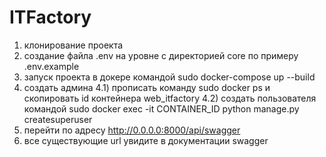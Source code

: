 # ITFactory

1) клонирование проекта
2) создание файла .env на уровне с директорией core по примеру .env.example
3) запуск проекта в докере командой sudo docker-compose up --build
4) создать админа 
    4.1) прописать команду sudo docker ps и скопировать id контейнера web_itfactory
    4.2) создать пользователя командой sudo docker exec -it CONTAINER_ID python manage.py createsuperuser
5) перейти по адресу http://0.0.0.0:8000/api/swagger
6) все существующие url увидите в документации swagger